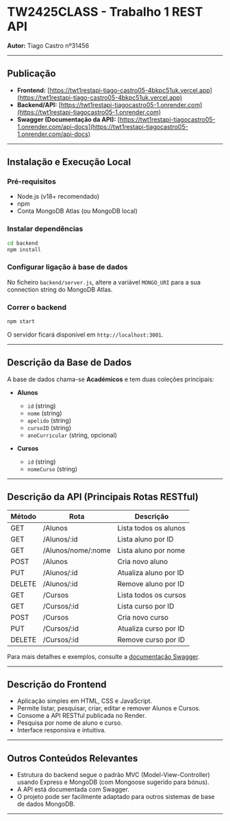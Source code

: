 # TW2425CLASS - Trabalho 1 REST API

**Autor:** Tiago Castro nº31456

---

## Publicação

- **Frontend:** [https://twt1restapi-tiago-castro05-4bkpc51uk.vercel.app](https://twt1restapi-tiago-castro05-4bkpc51uk.vercel.app)
- **Backend/API:** [https://twt1restapi-tiagocastro05-1.onrender.com](https://twt1restapi-tiagocastro05-1.onrender.com)
- **Swagger (Documentação da API):** [https://twt1restapi-tiagocastro05-1.onrender.com/api-docs](https://twt1restapi-tiagocastro05-1.onrender.com/api-docs)

---

## Instalação e Execução Local

### Pré-requisitos

- Node.js (v18+ recomendado)
- npm
- Conta MongoDB Atlas (ou MongoDB local)

### Instalar dependências

```sh
cd backend
npm install
```

### Configurar ligação à base de dados

No ficheiro `backend/server.js`, altere a variável `MONGO_URI` para a sua connection string do MongoDB Atlas.

### Correr o backend

```sh
npm start
```

O servidor ficará disponível em `http://localhost:3001`.

---

## Descrição da Base de Dados

A base de dados chama-se **Académicos** e tem duas coleções principais:

- **Alunos**
  - `id` (string)
  - `nome` (string)
  - `apelido` (string)
  - `cursoID` (string)
  - `anoCurricular` (string, opcional)

- **Cursos**
  - `id` (string)
  - `nomeCurso` (string)

---

## Descrição da API (Principais Rotas RESTful)

| Método | Rota                       | Descrição                                 |
|--------|----------------------------|-------------------------------------------|
| GET    | /Alunos                    | Lista todos os alunos                     |
| GET    | /Alunos/:id                | Lista aluno por ID                        |
| GET    | /Alunos/nome/:nome         | Lista aluno por nome                      |
| POST   | /Alunos                    | Cria novo aluno                           |
| PUT    | /Alunos/:id                | Atualiza aluno por ID                     |
| DELETE | /Alunos/:id                | Remove aluno por ID                       |
| GET    | /Cursos                    | Lista todos os cursos                     |
| GET    | /Cursos/:id                | Lista curso por ID                        |
| POST   | /Cursos                    | Cria novo curso                           |
| PUT    | /Cursos/:id                | Atualiza curso por ID                     |
| DELETE | /Cursos/:id                | Remove curso por ID                       |

Para mais detalhes e exemplos, consulte a [documentação Swagger](https://twt1restapi-tiagocastro05-1.onrender.com/api-docs).

---

## Descrição do Frontend

- Aplicação simples em HTML, CSS e JavaScript.
- Permite listar, pesquisar, criar, editar e remover Alunos e Cursos.
- Consome a API RESTful publicada no Render.
- Pesquisa por nome de aluno e curso.
- Interface responsiva e intuitiva.

---

## Outros Conteúdos Relevantes

- Estrutura do backend segue o padrão MVC (Model-View-Controller) usando Express e MongoDB (com Mongoose sugerido para bónus).
- A API está documentada com Swagger.
- O projeto pode ser facilmente adaptado para outros sistemas de base de dados MongoDB.

---